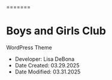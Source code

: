 =======
# Boys and Girls Club
WordPress Theme

* Developer: Lisa DeBona
* Date Created: 03.29.2025
* Date Modified: 03.31.2025